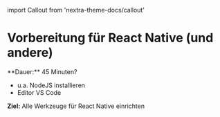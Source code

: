 import Callout from 'nextra-theme-docs/callout'

# Vorbereitung für React Native (und andere)

<Callout>
  **Dauer:** 45 Minuten?

  - u.a. NodeJS installieren
  - Editor VS Code

  **Ziel:** Alle Werkzeuge für React Native einrichten
</Callout>